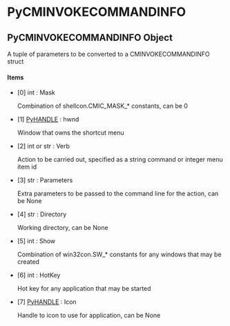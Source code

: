 # PyCMINVOKECOMMANDINFO


## PyCMINVOKECOMMANDINFO Object

A tuple of parameters to be converted to a CMINVOKECOMMANDINFO struct

#### Items

  - \[0\] int : Mask

    Combination of shellcon\.CMIC\_MASK\_\* constants, can be 0

  - \[1\] [PyHANDLE](PyHANDLE.md) : hwnd

    Window that owns the shortcut menu

  - \[2\] int or str : Verb

    Action to be carried out, specified as a string command or integer menu item id

  - \[3\] str : Parameters

    Extra parameters to be passed to the command line for the action, can be None

  - \[4\] str : Directory

    Working directory, can be None

  - \[5\] int : Show

    Combination of win32con\.SW\_\* constants for any windows that may be created

  - \[6\] int : HotKey

    Hot key for any application that may be started

  - \[7\] [PyHANDLE](PyHANDLE.md) : Icon

    Handle to icon to use for application, can be None